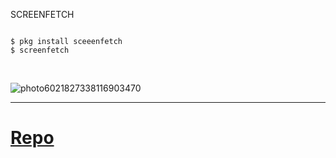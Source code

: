 SCREENFETCH 


```

$ pkg install sceeenfetch 
$ screenfetch

```

<br>


![photo6021827338116903470](https://user-images.githubusercontent.com/80227002/113287112-638cac00-92ed-11eb-97ba-93aaaba03c52.jpg)

<hr>

#  [Repo](https://yanlimeng.github.io/TERMUX) 
